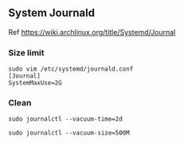 ## System Journald

Ref https://wiki.archlinux.org/title/Systemd/Journal

### Size limit

```
sudo vim /etc/systemd/journald.conf
[Journal]
SystemMaxUse=2G
```

### Clean

```
sudo journalctl --vacuum-time=2d

sudo journalctl --vacuum-size=500M
```
